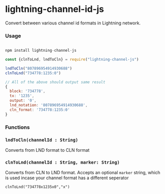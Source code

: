 # lightning-channel-id-js
Convert between various channel id formats in Lightning network.

### Usage

```js

npm install lightning-channel-js

const {clnToLnd, lndToCln} = require("lightning-channel-js")

lndToCln("807896954914930688")
clnToLnd("734778:1235:0")

// All of the above should output same result
{
  block: '734778',
  tx: '1235',
  output: '0',
  lnd_notation: '807896954914930688',
  cln_format: '734778:1235:0'
}


```

### Functions

### `lndToCln(channelId : String)`
Converts from LND format to CLN format

### `clnToLnd(channelId : String, marker: String)`
Converts from CLN to LND format. 
Accepts an optional `marker` string, which is used incase your channel format has a different seperator
```
clnToLnd("734778x1235x0","x")
```